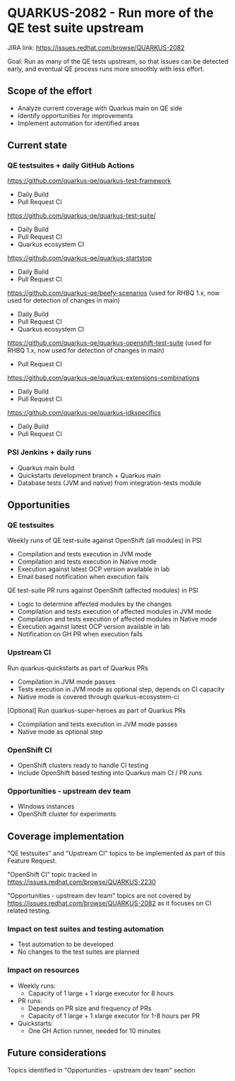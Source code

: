 # QUARKUS-2082 - Run more of the QE test suite upstream

JIRA link: https://issues.redhat.com/browse/QUARKUS-2082

Goal: Run as many of the QE tests upstream, so that issues can be detected early, and eventual QE process runs more smoothly with less effort.

## Scope of the effort
- Analyze current coverage with Quarkus main on QE side
- Identify opportunities for improvements
- Implement automation for identified areas

## Current state
### QE testsuites + daily GitHub Actions
https://github.com/quarkus-qe/quarkus-test-framework
 - Daily Build 
 - Pull Request CI

https://github.com/quarkus-qe/quarkus-test-suite/
 - Daily Build
 - Pull Request CI
 - Quarkus ecosystem CI

https://github.com/quarkus-qe/quarkus-startstop
 - Daily Build
 - Pull Request CI

https://github.com/quarkus-qe/beefy-scenarios (used for RHBQ 1.x, now used for detection of changes in main)
 - Daily Build
 - Pull Request CI
 - Quarkus ecosystem CI

https://github.com/quarkus-qe/quarkus-openshift-test-suite (used for RHBQ 1.x, now used for detection of changes in main)
 - Pull Request CI

https://github.com/quarkus-qe/quarkus-extensions-combinations
 - Daily Build
 - Pull Request CI

https://github.com/quarkus-qe/quarkus-jdkspecifics
 - Daily Build
 - Pull Request CI

### PSI Jenkins + daily runs
 - Quarkus main build
 - Quickstarts development branch + Quarkus main
 - Database tests (JVM and native) from integration-tests module

## Opportunities
### QE testsuites
Weekly runs of QE test-suite against OpenShift (all modules) in PSI
 - Compilation and tests execution in JVM mode
 - Compilation and tests execution in Native mode
 - Execution against latest OCP version available in lab
 - Email based notification when execution fails

QE test-suite PR runs against OpenShift (affected modules) in PSI
 - Logic to determine affected modules by the changes
 - Compilation and tests execution of affected modules in JVM mode
 - Compilation and tests execution of affected modules in Native mode
 - Execution against latest OCP version available in lab
 - Notification on GH PR when execution fails

### Upstream CI
Run quarkus-quickstarts as part of Quarkus PRs
 - Compilation in JVM mode passes
 - Tests execution in JVM mode as optional step, depends on CI capacity
 - Native mode is covered through quarkus-ecosystem-ci

[Optional] Run quarkus-super-heroes as part of Quarkus PRs
 - Ccompilation and tests execution in JVM mode passes
 - Native mode as optional step

### OpenShift CI
 - OpenShift clusters ready to handle CI testing
 - Include OpenShift based testing into Quarkus main CI / PR runs

### Opportunities - upstream dev team
 - Windows instances
 - OpenShift cluster for experiments

## Coverage implementation
"QE testsuites" and "Upstream CI" topics to be implemented as part of this Feature Request.

"OpenShift CI" topic tracked in https://issues.redhat.com/browse/QUARKUS-2230

"Opportunities - upstream dev team" topics are not covered by https://issues.redhat.com/browse/QUARKUS-2082 as it focuses on CI related testing.

### Impact on test suites and testing automation
* Test automation to be developed
* No changes to the test suites are planned

### Impact on resources
* Weekly runs:
  * Capacity of 1 large + 1 xlarge executor for 8 hours
* PR runs:
  * Depends on PR size and frequency of PRs
  * Capacity of 1 large + 1 xlarge executor for 1-8 hours per PR
* Quickstarts:
  * One GH Action runner, needed for 10 minutes

## Future considerations
Topics identified in "Opportunities - upstream dev team" section
